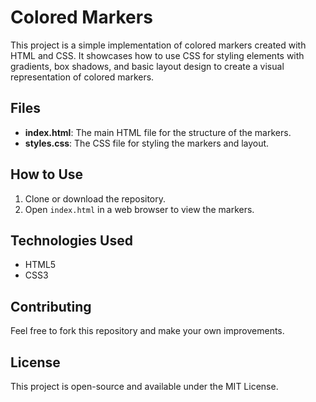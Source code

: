 # Colored Markers

This project is a simple implementation of colored markers created with HTML and CSS. It showcases how to use CSS for styling elements with gradients, box shadows, and basic layout design to create a visual representation of colored markers.

## Files

- **index.html**: The main HTML file for the structure of the markers.
- **styles.css**: The CSS file for styling the markers and layout.

## How to Use

1. Clone or download the repository.
2. Open `index.html` in a web browser to view the markers.

## Technologies Used

- HTML5
- CSS3

## Contributing

Feel free to fork this repository and make your own improvements.

## License

This project is open-source and available under the MIT License.
